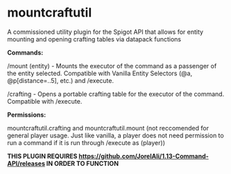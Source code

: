 # mountcraftutil
 A commissioned utility plugin for the Spigot API that allows for entity mounting and opening crafting tables via datapack functions

**Commands:**

/mount (entity) - Mounts the executor of the command as a passenger of the entity selected. Compatible with Vanilla Entity Selectors (@a, @p[distance=..5], etc.) and /execute.

/crafting - Opens a portable crafting table for the executor of the command. Compatible with /execute.

**Permissions:** 

mountcraftutil.crafting and mountcraftutil.mount (not reccomended for general player usage. Just like vanilla, a player does not need permission to run a command if it is run through /execute as (player))

**THIS PLUGIN REQUIRES https://github.com/JorelAli/1.13-Command-API/releases IN ORDER TO FUNCTION**
